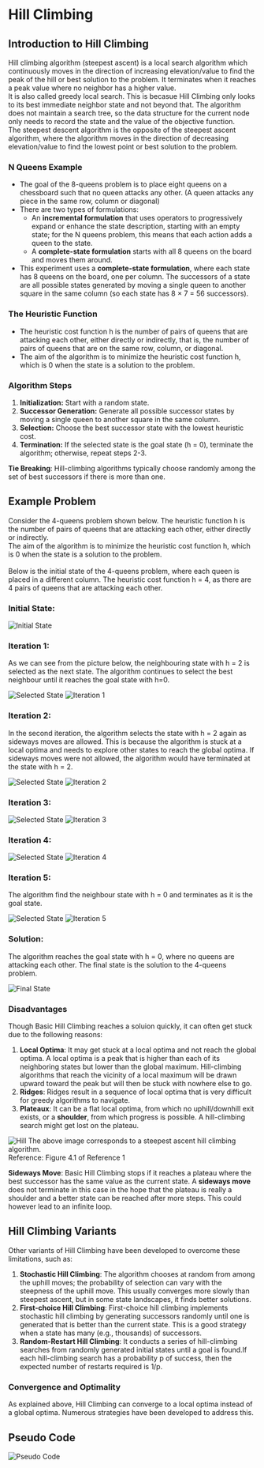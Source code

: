 # Hill Climbing

## Introduction to Hill Climbing
Hill climbing algorithm (steepest ascent) is a local search algorithm which continuously moves in the direction of increasing elevation/value to find the peak of the hill or best solution to the problem. It terminates when it reaches a peak value where no neighbor has a higher value. <br>
It is also called greedy local search. This is becasue Hill Climbing only looks to its best immediate neighbor state and not beyond that. The algorithm does not maintain a search tree, so the data structure for the current node only needs to record the state and the value of the objective function. <br>
The steepest descent algorithm is the opposite of the steepest ascent algorithm, where the algorithm moves in the direction of decreasing elevation/value to find the lowest point or best solution to the problem.


### N Queens Example

* The goal of the 8-queens problem is to place eight queens on a chessboard such that no queen attacks any other. (A queen attacks any piece in the same row, column or diagonal) 
* There are two types of formulations:
    * An **incremental formulation** that uses operators to progressively expand or enhance the state description, starting with an empty state; for the N queens problem, this means that each action adds a queen to the state. 
    * A **complete-state formulation** starts with all 8 queens on the board and moves them around.
* This experiment uses a **complete-state formulation**, where each state has 8 queens on the board, one per column. The successors of a state are all possible states generated by moving a single queen to another square in the same column (so each state has 8 × 7 = 56 successors). 

### The Heuristic Function
* The heuristic cost function h is the number of pairs of queens that are attacking each other, either directly or indirectly, that is, the number of pairs of queens that are on the same row, column, or diagonal.
* The aim of the algorithm is to minimize the heuristic cost function h, which is 0 when the state is a solution to the problem.

### Algorithm Steps
1. **Initialization:** Start with a random state.
2. **Successor Generation:** Generate all possible successor states by moving a single queen to another square in the same column.
3. **Selection:** Choose the best successor state with the lowest heuristic cost.
4. **Termination:** If the selected state is the goal state (h = 0), terminate the algorithm; otherwise, repeat steps 2-3.

**Tie Breaking**: Hill-climbing algorithms typically choose randomly among the set of best successors if there is more than one.

## Example Problem
Consider the 4-queens problem shown below. The heuristic function h is the number of pairs of queens that are attacking each other, either directly or indirectly. <br>
The aim of the algorithm is to minimize the heuristic cost function h, which is 0 when the state is a solution to the problem. <br><br>
Below is the initial state of the 4-queens problem, where each queen is placed in a different column. The heuristic cost function h = 4, as there are 4 pairs of queens that are attacking each other.
### Initial State:
![Initial State](./images/it0.png)
### Iteration 1:
As we can see from the picture below, the neighbouring state with h = 2 is selected as the next state. The algorithm continues to select the best neighbour until it reaches the goal state with h=0. 

![Selected State](./images/it01.png)
![Iteration 1](./images/it1.png)
### Iteration 2:
In the second iteration, the algorithm selects the state with h = 2 again as sideways moves are allowed. This is because the algorithm is stuck at a local optima and needs to explore other states to reach the global optima. If sideways moves were not allowed, the algorithm would have terminated at the state with h = 2.

![Selected State](./images/it11.png)
![Iteration 2](./images/it2.png)
### Iteration 3:
![Selected State](./images/it21.png)
![Iteration 3](./images/it3.png)
### Iteration 4:
![Selected State](./images/it31.png)
![Iteration 4](./images/it4.png)
### Iteration 5:
The algorithm find the neighbour state with h = 0 and terminates as it is the goal state.

![Selected State](./images/it41.png)
![Iteration 5](./images/it5.png)
### Solution:
The algorithm reaches the goal state with h = 0, where no queens are attacking each other. The final state is the solution to the 4-queens problem.

![Final State](./images/solved.png)



### Disadvantages
Though Basic Hill Climbing reaches a soluion quickly, it can often get stuck due to the following reasons:
1. **Local Optima**: It may get stuck at a local optima and not reach the global optima. A local optima is a peak that is higher than each of its neighboring states but lower than the global maximum. Hill-climbing algorithms that reach the vicinity of a local maximum will be drawn upward toward the peak but will then be stuck with nowhere else to go.
2. **Ridges**: Ridges result in a sequence of local optima that is very difficult for greedy algorithms to navigate.
3. **Plateaux**: It can be a flat local optima, from which no uphill/downhill exit exists, or a **shoulder**, from which progress is possible. A hill-climbing search might get lost on the plateau.

![Hill](./images/hill.png)
The above image corresponds to a steepest ascent hill climbing algorithm. <br>
Reference: Figure 4.1 of Reference 1

**Sideways Move**: Basic Hill Climbing stops if it reaches a plateau where the best successor has the same value as the current state. A **sideways move** does not terminate in this case in the hope that the plateau is really a shoulder and a better state can be reached after more steps. This could however lead to an infinite loop.


## Hill Climbing Variants
Other variants of Hill Climbing have been developed to overcome these limitations, such as:

1. **Stochastic Hill Climbing**: The algorithm chooses at random from among the uphill moves; the probability of selection can vary with the steepness of the uphill move. This usually converges more slowly than steepest ascent, but in some
state landscapes, it finds better solutions.
2. **First-choice Hill Climbing**: First-choice hill climbing implements  stochastic hill climbing by generating successors randomly until one is generated that is better than the current state. This is a good strategy when a state has many (e.g., thousands) of successors.
3. **Random-Restart Hill Climbing**: It conducts a series of hill-climbing searches from randomly generated initial states until a goal is found.If each hill-climbing search has a probability p of success, then the expected number of restarts required is 1/p. 

### Convergence and Optimality

As explained above, Hill Climbing can converge to a local optima instead of a global optima. Numerous strategies have been developed to address this.


## Pseudo Code

![Pseudo Code](./images/pseudo.png)
